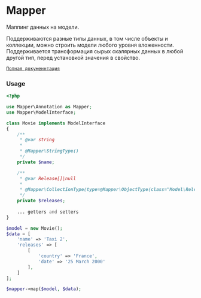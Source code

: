 # Mapper

Маппинг данных на модели. 

Поддерживаются разные типы данных, в том числе объекты и коллекции, можно строить модели любого уровня вложенности.
Поддерживается трансформация сырых скалярных данных в любой другой тип, перед установкой значения в свойство. 

[`Полная докуменнтация`](docs/main.md)

### Usage
```php
<?php

use Mapper\Annotation as Mapper;
use Mapper\ModelInterface;

class Movie implements ModelInterface
{
    /**
     * @var string
     *
     * @Mapper\StringType()
     */
    private $name;

    /**
     * @var Release[]|null
     *
     * @Mapper\CollectionType(type=@Mapper\ObjectType(class="Model\Release"), nullable=true)
     */
    private $releases;
    
    ... getters and setters
}

$model = new Movie();
$data = [
    'name' => 'Taxi 2',
    'releases' => [
        [
            'country' => 'France',
            'date' => '25 March 2000'
        ],
    ]
];

$mapper->map($model, $data);
```

